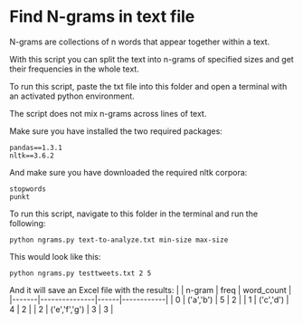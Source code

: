 # Find N-grams in text file

N-grams are collections of n words that appear together within a text.

With this script you can split the text into n-grams of specified sizes and get their frequencies in the whole text.

To run this script, paste the txt file into this folder and open a terminal with an activated python environment.

The script does not mix n-grams across lines of text.

Make sure you have installed the two required packages:
```
pandas==1.3.1
nltk==3.6.2
```

And make sure you have downloaded the required nltk corpora:
```
stopwords
punkt
```

To run this script, navigate to this folder in the terminal and run the following:
```
python ngrams.py text-to-analyze.txt min-size max-size
```

This would look like this:
```
python ngrams.py testtweets.txt 2 5
```

And it will save an Excel file with the results:
|       | n-gram        | freq | word_count |
|-------|---------------|------|------------|
| 0     | ('a','b')     | 5    | 2          |
| 1     | ('c','d')     | 4    | 2          |
| 2     | ('e','f','g') | 3    | 3          |